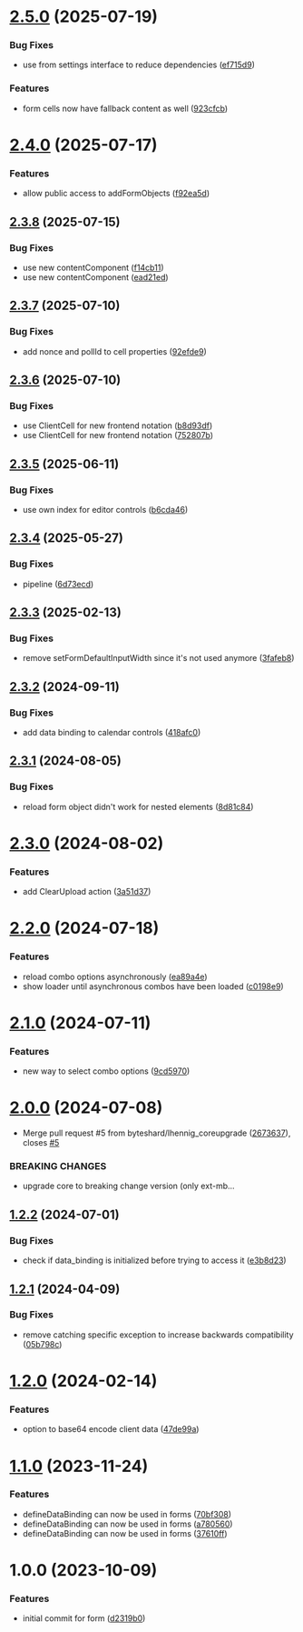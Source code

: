 # [2.5.0](https://github.com/bespin-studios/byteshard-form/compare/v2.4.0...v2.5.0) (2025-07-19)


### Bug Fixes

* use from settings interface to reduce dependencies ([ef715d9](https://github.com/bespin-studios/byteshard-form/commit/ef715d923d37234d73f8f8f1734f9cf9323d8ff5))


### Features

* form cells now have fallback content as well ([923cfcb](https://github.com/bespin-studios/byteshard-form/commit/923cfcb4c71e905f14fba26a10633efba7b9bf43))

# [2.4.0](https://github.com/bespin-studios/byteshard-form/compare/v2.3.8...v2.4.0) (2025-07-17)


### Features

* allow public access to addFormObjects ([f92ea5d](https://github.com/bespin-studios/byteshard-form/commit/f92ea5d2c1b6d8d89c2b83cb1ad64d2a2cc6b847))

## [2.3.8](https://github.com/bespin-studios/byteshard-form/compare/v2.3.7...v2.3.8) (2025-07-15)


### Bug Fixes

* use new contentComponent ([f14cb11](https://github.com/bespin-studios/byteshard-form/commit/f14cb114b1034a54a1fb48dacc76aa681d115e0f))
* use new contentComponent ([ead21ed](https://github.com/bespin-studios/byteshard-form/commit/ead21ed6d7eb1acc1faa284b0855d185031fcff9))

## [2.3.7](https://github.com/bespin-studios/byteshard-form/compare/v2.3.6...v2.3.7) (2025-07-10)


### Bug Fixes

* add nonce and pollId to cell properties ([92efde9](https://github.com/bespin-studios/byteshard-form/commit/92efde9fa8836c7a184fc97f7e355e9049c62b0b))

## [2.3.6](https://github.com/bespin-studios/byteshard-form/compare/v2.3.5...v2.3.6) (2025-07-10)


### Bug Fixes

* use ClientCell for new frontend notation ([b8d93df](https://github.com/bespin-studios/byteshard-form/commit/b8d93dfc7600570ce5f7ab317428fe3665a04105))
* use ClientCell for new frontend notation ([752807b](https://github.com/bespin-studios/byteshard-form/commit/752807b828e3275ad06a1852ee4cd0c1a5fbaace))

## [2.3.5](https://github.com/bespin-studios/byteshard-form/compare/v2.3.4...v2.3.5) (2025-06-11)


### Bug Fixes

* use own index for editor controls ([b6cda46](https://github.com/bespin-studios/byteshard-form/commit/b6cda464ecb725dec4ead4fd789a71b6514f0ad9))

## [2.3.4](https://github.com/bespin-studios/byteshard-form/compare/v2.3.3...v2.3.4) (2025-05-27)


### Bug Fixes

* pipeline ([6d73ecd](https://github.com/bespin-studios/byteshard-form/commit/6d73ecd3fb1fb2797670fb3ca30eb6dfe85eec1c))

## [2.3.3](https://github.com/bespin-studios/byteshard-form/compare/v2.3.2...v2.3.3) (2025-02-13)


### Bug Fixes

* remove setFormDefaultInputWidth since it's not used anymore ([3fafeb8](https://github.com/bespin-studios/byteshard-form/commit/3fafeb8903aff215585879bbb73541086b42459d))

## [2.3.2](https://github.com/byteshard/form/compare/v2.3.1...v2.3.2) (2024-09-11)


### Bug Fixes

* add data binding to calendar controls ([418afc0](https://github.com/byteshard/form/commit/418afc0eff2c575dbddaa65e4a01e5ab6a6ec1d6))

## [2.3.1](https://github.com/byteshard/form/compare/v2.3.0...v2.3.1) (2024-08-05)


### Bug Fixes

* reload form object didn't work for nested elements ([8d81c84](https://github.com/byteshard/form/commit/8d81c848836395e92814fc8507ff8701701d5227))

# [2.3.0](https://github.com/byteshard/form/compare/v2.2.0...v2.3.0) (2024-08-02)


### Features

* add ClearUpload action ([3a51d37](https://github.com/byteshard/form/commit/3a51d377b9aa9373cdc608e3b0d5dad855cf1646))

# [2.2.0](https://github.com/byteshard/form/compare/v2.1.0...v2.2.0) (2024-07-18)


### Features

* reload combo options asynchronously ([ea89a4e](https://github.com/byteshard/form/commit/ea89a4e73f3e8d6a379257d537ed38f612332093))
* show loader until asynchronous combos have been loaded ([c0198e9](https://github.com/byteshard/form/commit/c0198e91fe9d4a669bd21224c84516e5cf74ad84))

# [2.1.0](https://github.com/byteshard/form/compare/v2.0.0...v2.1.0) (2024-07-11)


### Features

* new way to select combo options ([9cd5970](https://github.com/byteshard/form/commit/9cd5970dc5794f8be06af6dc6006be9d938a46d9))

# [2.0.0](https://github.com/byteshard/form/compare/v1.2.2...v2.0.0) (2024-07-08)


* Merge pull request #5 from byteshard/lhennig_coreupgrade ([2673637](https://github.com/byteshard/form/commit/26736374834b84dc2a9cf1b9447dcf07a6169378)), closes [#5](https://github.com/byteshard/form/issues/5)


### BREAKING CHANGES

* upgrade core to breaking change version (only ext-mb…

## [1.2.2](https://github.com/byteshard/form/compare/v1.2.1...v1.2.2) (2024-07-01)


### Bug Fixes

* check if data_binding is initialized before trying to access it ([e3b8d23](https://github.com/byteshard/form/commit/e3b8d23127ef5e1bdb29c16e86a4df710878b14e))

## [1.2.1](https://github.com/byteshard/form/compare/v1.2.0...v1.2.1) (2024-04-09)


### Bug Fixes

* remove catching specific exception to increase backwards compatibility ([05b798c](https://github.com/byteshard/form/commit/05b798c11b9b8b02033c0681ef72f574ffea7659))

# [1.2.0](https://github.com/byteshard/form/compare/v1.1.0...v1.2.0) (2024-02-14)


### Features

* option to base64 encode client data ([47de99a](https://github.com/byteshard/form/commit/47de99a711f3165305304e04e02c7271a10ddde0))

# [1.1.0](https://github.com/byteshard/form/compare/v1.0.0...v1.1.0) (2023-11-24)


### Features

* defineDataBinding can now be used in forms ([70bf308](https://github.com/byteshard/form/commit/70bf3087f2b135a2c9520a761f53078cf3347854))
* defineDataBinding can now be used in forms ([a780560](https://github.com/byteshard/form/commit/a7805602778bfcfb3d47d840dcc88943f8713755))
* defineDataBinding can now be used in forms ([37610ff](https://github.com/byteshard/form/commit/37610ffe661ee65e8d1d56b6a4b88f84adff6e84))

# 1.0.0 (2023-10-09)


### Features

* initial commit for form ([d2319b0](https://github.com/byteshard/form/commit/d2319b00b3afd76ef48f70e902bcd7e2716fdd7d))

